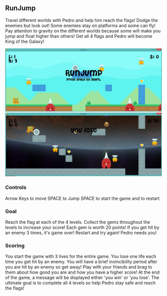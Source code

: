 ## RunJump

Travel different worlds with Pedro and help him reach the flags!
Dodge the enemies but look out! Some enemies stay on platforms and some can fly! 
Pay attention to gravity on the different worlds because some will make you jump and float higher than others! 
Get all 4 flags and Pedro will become King of the Galaxy! 

![alt text](https://github.com/jcox0695/RunJump/blob/master/Start.jpg)
![alt text](https://github.com/jcox0695/RunJump/blob/master/Gameplaying1.jpg)

### Controls

Arrow Keys to move
SPACE to Jump
SPACE to start the game and to restart


### Goal

Reach the flag at each of the 4 levels.
Collect the gems throughout the levels to increase your score! Each gem is worth 20 points!
If you get hit by an enemy 3 times, it's game over! Restart and try again! Pedro needs you!


### Scoring

You start the game with 3 lives for the entire game.
You lose one life each time you get hit by an enemy.
You will have a brief invincibility period after you are hit by an enemy so get away!
Play with your friends and brag to them about how good you are and how you have a higher score!
At the end of the game, a message will be displayed either 'you win' or 'you lose'.
The ultimate goal is to complete all 4 levels so help Pedro stay safe and reach the flags!


